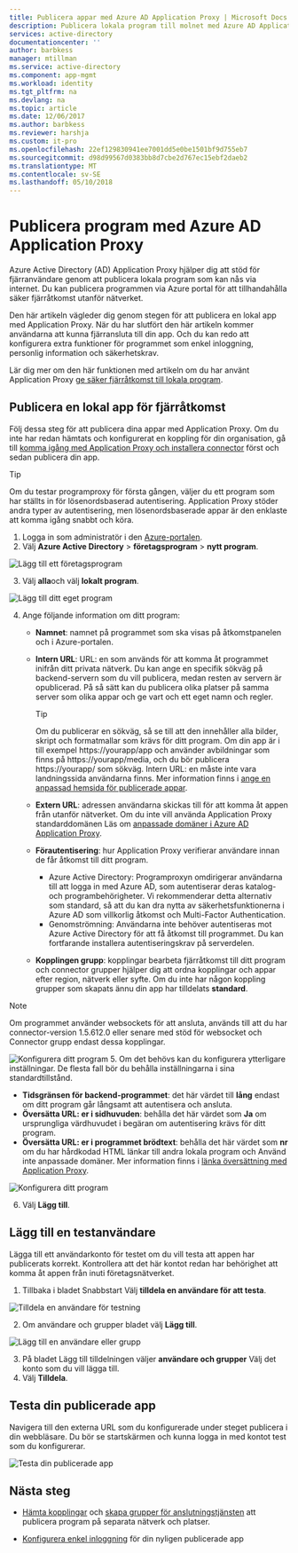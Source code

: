 ```yaml
---
title: Publicera appar med Azure AD Application Proxy | Microsoft Docs
description: Publicera lokala program till molnet med Azure AD Application Proxy på Azure-portalen.
services: active-directory
documentationcenter: ''
author: barbkess
manager: mtillman
ms.service: active-directory
ms.component: app-mgmt
ms.workload: identity
ms.tgt_pltfrm: na
ms.devlang: na
ms.topic: article
ms.date: 12/06/2017
ms.author: barbkess
ms.reviewer: harshja
ms.custom: it-pro
ms.openlocfilehash: 22ef129830941ee7001dd5e0be1501bf9d755eb7
ms.sourcegitcommit: d98d99567d0383bb8d7cbe2d767ec15ebf2daeb2
ms.translationtype: MT
ms.contentlocale: sv-SE
ms.lasthandoff: 05/10/2018
---
```

# <a name="publish-applications-using-azure-ad-application-proxy"></a>Publicera program med Azure AD Application Proxy

Azure Active Directory (AD) Application Proxy hjälper dig att stöd för fjärranvändare genom att publicera lokala program som kan nås via internet. Du kan publicera programmen via Azure portal för att tillhandahålla säker fjärråtkomst utanför nätverket.

Den här artikeln vägleder dig genom stegen för att publicera en lokal app med Application Proxy. När du har slutfört den här artikeln kommer användarna att kunna fjärransluta till din app. Och du kan redo att konfigurera extra funktioner för programmet som enkel inloggning, personlig information och säkerhetskrav.

Lär dig mer om den här funktionen med artikeln om du har använt Application Proxy [ge säker fjärråtkomst till lokala program](active-directory-application-proxy-get-started.md).


## <a name="publish-an-on-premises-app-for-remote-access"></a>Publicera en lokal app för fjärråtkomst

Följ dessa steg för att publicera dina appar med Application Proxy. Om du inte har redan hämtats och konfigurerat en koppling för din organisation, gå till [komma igång med Application Proxy och installera connector](active-directory-application-proxy-enable.md) först och sedan publicera din app.

> [!TIP]
> Om du testar programproxy för första gången, väljer du ett program som har ställts in för lösenordsbaserad autentisering. Application Proxy stöder andra typer av autentisering, men lösenordsbaserade appar är den enklaste att komma igång snabbt och köra. 

1. Logga in som administratör i den [Azure-portalen](https://portal.azure.com/).
2. Välj **Azure Active Directory** > **företagsprogram** > **nytt program**.

  ![Lägg till ett företagsprogram](./media/application-proxy-publish-azure-portal/add-app.png)

3. Välj **alla**och välj **lokalt program**.  

  ![Lägg till ditt eget program](./media/application-proxy-publish-azure-portal/add-your-own.png)

4. Ange följande information om ditt program:

   - **Namnet**: namnet på programmet som ska visas på åtkomstpanelen och i Azure-portalen. 

   - **Intern URL**: URL: en som används för att komma åt programmet inifrån ditt privata nätverk. Du kan ange en specifik sökväg på backend-servern som du vill publicera, medan resten av servern är opublicerad. På så sätt kan du publicera olika platser på samma server som olika appar och ge vart och ett eget namn och regler.

     > [!TIP]
     > Om du publicerar en sökväg, så se till att den innehåller alla bilder, skript och formatmallar som krävs för ditt program. Om din app är i till exempel https://yourapp/app och använder avbildningar som finns på https://yourapp/media, och du bör publicera https://yourapp/ som sökväg. Intern URL: en måste inte vara landningssida användarna finns. Mer information finns i [ange en anpassad hemsida för publicerade appar](application-proxy-office365-app-launcher.md).

   - **Extern URL**: adressen användarna skickas till för att komma åt appen från utanför nätverket. Om du inte vill använda Application Proxy standarddomänen Läs om [anpassade domäner i Azure AD Application Proxy](active-directory-application-proxy-custom-domains.md).
   - **Förautentisering**: hur Application Proxy verifierar användare innan de får åtkomst till ditt program. 

     - Azure Active Directory: Programproxyn omdirigerar användarna till att logga in med Azure AD, som autentiserar deras katalog- och programbehörigheter. Vi rekommenderar detta alternativ som standard, så att du kan dra nytta av säkerhetsfunktionerna i Azure AD som villkorlig åtkomst och Multi-Factor Authentication.
     - Genomströmning: Användarna inte behöver autentiseras mot Azure Active Directory för att få åtkomst till programmet. Du kan fortfarande installera autentiseringskrav på serverdelen.
   - **Kopplingen grupp**: kopplingar bearbeta fjärråtkomst till ditt program och connector grupper hjälper dig att ordna kopplingar och appar efter region, nätverk eller syfte. Om du inte har någon koppling grupper som skapats ännu din app har tilldelats **standard**.

>[!NOTE]
>Om programmet använder websockets för att ansluta, används till att du har connector-version 1.5.612.0 eller senare med stöd för websocket och Connector grupp endast dessa kopplingar.

   ![Konfigurera ditt program](./media/application-proxy-publish-azure-portal/configure-app.png)
5. Om det behövs kan du konfigurera ytterligare inställningar. De flesta fall bör du behålla inställningarna i sina standardtillstånd. 
   - **Tidsgränsen för backend-programmet**: det här värdet till **lång** endast om ditt program går långsamt att autentisera och ansluta. 
   - **Översätta URL: er i sidhuvuden**: behålla det här värdet som **Ja** om ursprungliga värdhuvudet i begäran om autentisering krävs för ditt program.
   - **Översätta URL: er i programmet brödtext**: behålla det här värdet som **nr** om du har hårdkodad HTML länkar till andra lokala program och Använd inte anpassade domäner. Mer information finns i [länka översättning med Application Proxy](application-proxy-link-translation.md).
   
   ![Konfigurera ditt program](./media/application-proxy-publish-azure-portal/additional-settings.png)

6. Välj **Lägg till**.


## <a name="add-a-test-user"></a>Lägg till en testanvändare 

Lägga till ett användarkonto för testet om du vill testa att appen har publicerats korrekt. Kontrollera att det här kontot redan har behörighet att komma åt appen från inuti företagsnätverket.

1. Tillbaka i bladet Snabbstart Välj **tilldela en användare för att testa**.

  ![Tilldela en användare för testning](./media/application-proxy-publish-azure-portal/assign-user.png)

2. Om användare och grupper bladet välj **Lägg till**.

  ![Lägg till en användare eller grupp](./media/application-proxy-publish-azure-portal/add-user.png)

3. På bladet Lägg till tilldelningen väljer **användare och grupper** Välj det konto som du vill lägga till. 
4. Välj **Tilldela**.

## <a name="test-your-published-app"></a>Testa din publicerade app

Navigera till den externa URL som du konfigurerade under steget publicera i din webbläsare. Du bör se startskärmen och kunna logga in med kontot test som du konfigurerar.

![Testa din publicerade app](./media/application-proxy-publish-azure-portal/test-app.png)


## <a name="next-steps"></a>Nästa steg
- [Hämta kopplingar](active-directory-application-proxy-enable.md) och [skapa grupper för anslutningstjänsten](active-directory-application-proxy-connectors-azure-portal.md) att publicera program på separata nätverk och platser.

- [Konfigurera enkel inloggning](application-proxy-sso-azure-portal.md) för din nyligen publicerade app
